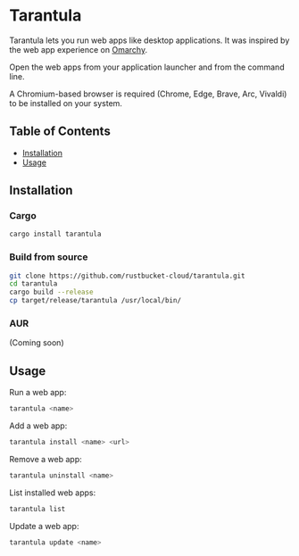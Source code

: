 # Tarantula

Tarantula lets you run web apps like desktop applications. It was inspired by the web app experience on [Omarchy](https://github.com/basecamp/omarchy).

Open the web apps from your application launcher and from the command line.

A Chromium-based browser is required (Chrome, Edge, Brave, Arc, Vivaldi) to be installed on your system.

## Table of Contents

- [Installation](#installation)
- [Usage](#usage)

## Installation

### Cargo

```bash
cargo install tarantula
```

### Build from source

```bash
git clone https://github.com/rustbucket-cloud/tarantula.git
cd tarantula
cargo build --release
cp target/release/tarantula /usr/local/bin/
```

### AUR

(Coming soon)

## Usage

Run a web app:

```bash
tarantula <name>
```

Add a web app:

```bash
tarantula install <name> <url>
```

Remove a web app:

```bash
tarantula uninstall <name>
```

List installed web apps:

```bash
tarantula list
```

Update a web app:

```bash
tarantula update <name>
```

